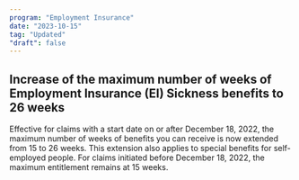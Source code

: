 ```yaml
---
program: "Employment Insurance"
date: "2023-10-15"
tag: "Updated"
"draft": false
---
```


## Increase of the maximum number of weeks of Employment Insurance (EI) Sickness benefits to 26 weeks

Effective for claims with a start date on or after December 18, 2022, the maximum number of weeks of benefits you can receive is now extended from 15 to 26 weeks. This extension also applies to special benefits for self-employed people. For claims initiated before December 18, 2022, the maximum entitlement remains at 15 weeks.